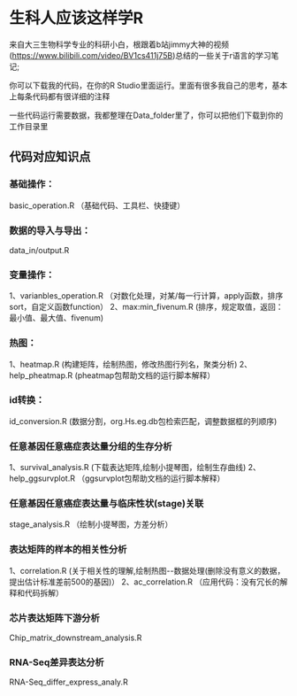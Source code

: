 # 生科人应该这样学R
来自大三生物科学专业的科研小白，根跟着b站jimmy大神的视频(https://www.bilibili.com/video/BV1cs411j75B)总结的一些关于r语言的学习笔记;

你可以下载我的代码，在你的R Studio里面运行。里面有很多我自己的思考，基本上每条代码都有很详细的注释

一些代码运行需要数据，我都整理在Data_folder里了，你可以把他们下载到你的工作目录里

## 代码对应知识点
### 基础操作：
basic_operation.R
（基础代码、工具栏、快捷键）

### 数据的导入与导出：
data_in/output.R

### 变量操作：
1、varianbles_operation.R
（对数化处理，对某/每一行计算，apply函数，排序sort，自定义函数function）
2、max:min_fivenum.R
 (排序，规定取值，返回：最小值、最大值、fivenum)

### 热图：
1、heatmap.R
(构建矩阵，绘制热图，修改热图行列名，聚类分析)
2、help_pheatmap.R
(pheatmap包帮助文档的运行脚本解释）

### id转换：
id_conversion.R
(数据分割，org.Hs.eg.db包检索匹配，调整数据框的列顺序)

### 任意基因任意癌症表达量分组的生存分析
1、survival_analysis.R
(下载表达矩阵,绘制小提琴图，绘制生存曲线)
2、help_ggsurvplot.R
（ggsurvplot包帮助文档的运行脚本解释）

### 任意基因任意癌症表达量与临床性状(stage)关联
stage_analysis.R
（绘制小提琴图，方差分析）

### 表达矩阵的样本的相关性分析
1、correlation.R
(关于相关性的理解,绘制热图--数据处理(删除没有意义的数据，提出估计标准差前500的基因)）
2、ac_correlation.R
（应用代码：没有冗长的解释和代码拆解）

### 芯片表达矩阵下游分析
Chip_matrix_downstream_analysis.R

### RNA-Seq差异表达分析
RNA-Seq_differ_express_analy.R

